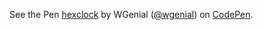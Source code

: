 <p data-height="265" data-theme-id="dark" data-slug-hash="eZwKga" data-default-tab="result" data-user="wgenial" data-embed-version="2" class="codepen">See the Pen <a href="http://codepen.io/wgenial/pen/eZwKga/">hexclock</a> by WGenial (<a href="http://codepen.io/wgenial">@wgenial</a>) on <a href="http://codepen.io">CodePen</a>.</p>
<script async src="//assets.codepen.io/assets/embed/ei.js"></script>
